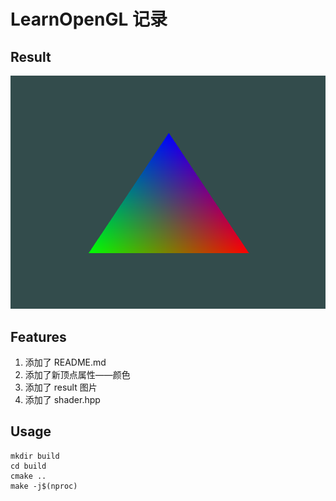 <!--
 * @Description:说明
 * @Author: Amamiya
 * @Date: 2022-04-23 14:25:56
 * TechChangeTheWorld
 * WHUROBOCON_Alright_Reserved
-->

# LearnOpenGL 记录

## Result

![result](result.png)

## Features

1. 添加了 README.md
2. 添加了新顶点属性——颜色
3. 添加了 result 图片
4. 添加了 shader.hpp

## Usage

```
mkdir build
cd build
cmake ..
make -j$(nproc)
```
